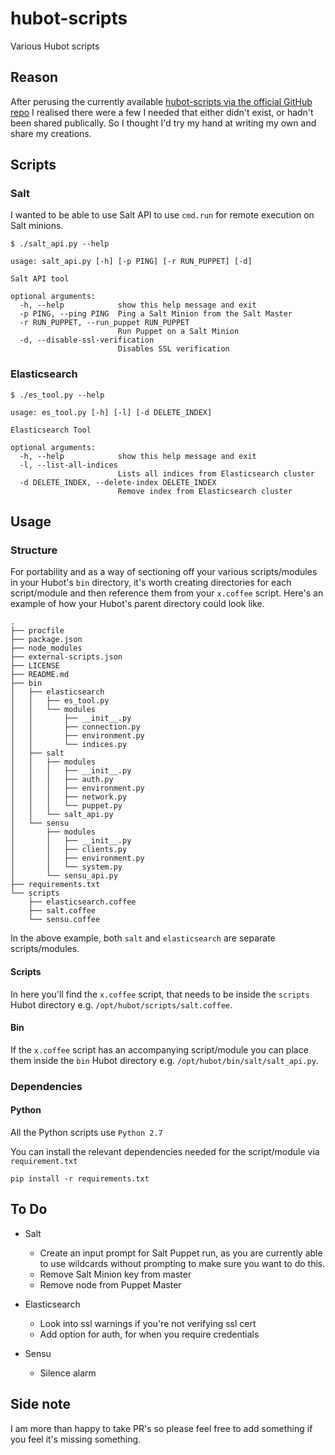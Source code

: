# hubot-scripts

Various Hubot scripts

## Reason

After perusing the currently available [hubot-scripts via the official GitHub repo](https://github.com/hubot-scripts) I realised there were a few I needed that either didn't exist, or hadn't been shared publically. So I thought I'd try my hand at writing my own and share my creations.



## Scripts

### Salt

I wanted to be able to use Salt API to use `cmd.run` for remote execution on Salt minions. 

	$ ./salt_api.py --help

	usage: salt_api.py [-h] [-p PING] [-r RUN_PUPPET] [-d]

	Salt API tool

	optional arguments:
	  -h, --help            show this help message and exit
	  -p PING, --ping PING  Ping a Salt Minion from the Salt Master
	  -r RUN_PUPPET, --run_puppet RUN_PUPPET
	                        Run Puppet on a Salt Minion
	  -d, --disable-ssl-verification
	                        Disables SSL verification	


### Elasticsearch

	$ ./es_tool.py --help

	usage: es_tool.py [-h] [-l] [-d DELETE_INDEX]

	Elasticsearch Tool

	optional arguments:
	  -h, --help            show this help message and exit
	  -l, --list-all-indices
	                        Lists all indices from Elasticsearch cluster
	  -d DELETE_INDEX, --delete-index DELETE_INDEX
	                        Remove index from Elasticsearch cluster


## Usage

### Structure

For portability and as a way of sectioning off your various scripts/modules in your Hubot's `bin` directory, it's worth creating directories for each script/module and then reference them from your `x.coffee` script. Here's an example of how your Hubot's parent directory could look like.

```
.
├── procfile
├── package.json
├── node_modules
├── external-scripts.json
├── LICENSE
├── README.md
├── bin
│   ├── elasticsearch
│   │   ├── es_tool.py
│   │   └── modules
│   │       ├── __init__.py
│   │       ├── connection.py
│   │       ├── environment.py
│   │       └── indices.py
│   ├── salt
│   │   ├── modules
│   │   │   ├── __init__.py
│   │   │   ├── auth.py
│   │   │   ├── environment.py
│   │   │   ├── network.py
│   │   │   └── puppet.py
│   │   └── salt_api.py
│   └── sensu
│       ├── modules
│       │   ├── __init__.py
│       │   ├── clients.py
│       │   ├── environment.py
│       │   └── system.py
│       └── sensu_api.py
├── requirements.txt
└── scripts
    ├── elasticsearch.coffee
    ├── salt.coffee
    └── sensu.coffee

```

In the above example, both `salt` and `elasticsearch` are separate scripts/modules.


#### Scripts

In here you'll find the `x.coffee` script, that needs to be inside the `scripts` Hubot directory e.g. `/opt/hubot/scripts/salt.coffee`.

#### Bin

If the `x.coffee` script has an accompanying script/module you can place them inside the `bin` Hubot directory e.g. `/opt/hubot/bin/salt/salt_api.py`.

### Dependencies

#### Python

All the Python scripts use `Python 2.7`

You can install the relevant dependencies needed for the script/module via `requirement.txt`

	pip install -r requirements.txt


## To Do

- Salt
	- Create an input prompt for Salt Puppet run, as you are currently able to use wildcards without prompting to make sure you want to do this.
    - Remove Salt Minion key from master
    - Remove node from Puppet Master

- Elasticsearch
    - Look into ssl warnings if you're not verifying ssl cert
    - Add option for auth, for when you require credentials

- Sensu
    - Silence alarm


## Side note

I am more than happy to take PR's so please feel free to add something if you feel it's missing something.
